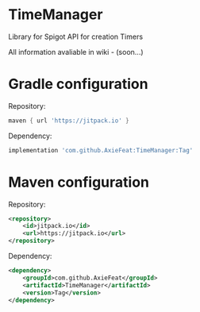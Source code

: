 # TimeManager
Library for Spigot API for creation Timers

All information avaliable in wiki - (soon...)

# Gradle configuration

Repository:
````groovy
maven { url 'https://jitpack.io' }
````

Dependency:
````groovy
implementation 'com.github.AxieFeat:TimeManager:Tag'
````

# Maven configuration

Repository:
````xml
<repository>
    <id>jitpack.io</id>
    <url>https://jitpack.io</url>
</repository>
````

Dependency:
````xml
<dependency>
    <groupId>com.github.AxieFeat</groupId>
    <artifactId>TimeManager</artifactId>
    <version>Tag</version>
</dependency>
````
